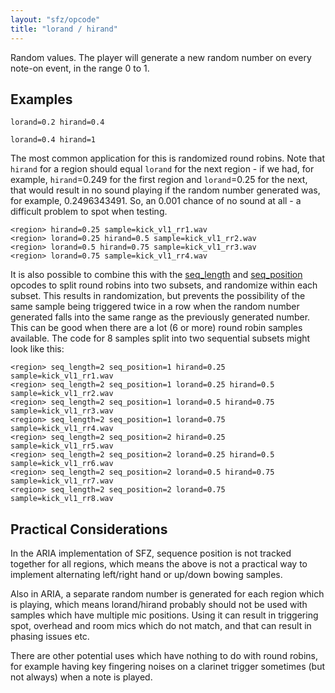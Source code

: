 ```yaml
---
layout: "sfz/opcode"
title: "lorand / hirand"
---
```

Random values. The player will generate a new random number on every note-on event,
in the range 0 to 1.

## Examples

```
lorand=0.2 hirand=0.4

lorand=0.4 hirand=1
```

The most common application for this is randomized round robins. Note that
`hirand` for a region should equal `lorand` for the next region - if we had, for
example, `hirand`=0.249 for the first region and `lorand`=0.25 for the next,
that would result in no sound playing if the random number generated was, for
example, 0.2496343491. So, an 0.001 chance of no sound at all - a difficult
problem to spot when testing.

```
<region> hirand=0.25 sample=kick_vl1_rr1.wav
<region> lorand=0.25 hirand=0.5 sample=kick_vl1_rr2.wav
<region> lorand=0.5 hirand=0.75 sample=kick_vl1_rr3.wav
<region> lorand=0.75 sample=kick_vl1_rr4.wav
```

It is also possible to combine this with the [seq_length] and [seq_position]
opcodes to split round robins into two subsets, and randomize within each subset.
This results in randomization, but prevents the possibility of the same sample
being triggered twice in a row when the random number generated falls into the
same range as the previously generated number. This can be good when there are
a lot (6 or more) round robin samples available. The code for 8 samples split
into two sequential subsets might look like this:

```
<region> seq_length=2 seq_position=1 hirand=0.25 sample=kick_vl1_rr1.wav
<region> seq_length=2 seq_position=1 lorand=0.25 hirand=0.5 sample=kick_vl1_rr2.wav
<region> seq_length=2 seq_position=1 lorand=0.5 hirand=0.75 sample=kick_vl1_rr3.wav
<region> seq_length=2 seq_position=1 lorand=0.75 sample=kick_vl1_rr4.wav
<region> seq_length=2 seq_position=2 hirand=0.25 sample=kick_vl1_rr5.wav
<region> seq_length=2 seq_position=2 lorand=0.25 hirand=0.5 sample=kick_vl1_rr6.wav
<region> seq_length=2 seq_position=2 lorand=0.5 hirand=0.75 sample=kick_vl1_rr7.wav
<region> seq_length=2 seq_position=2 lorand=0.75 sample=kick_vl1_rr8.wav
```

## Practical Considerations

In the ARIA implementation of SFZ, sequence position is not tracked together for
all regions, which means the above is not a practical way to implement alternating
left/right hand or up/down bowing samples.

Also in ARIA, a separate random number is generated for each region which is playing,
which means lorand/hirand probably should not be used with samples which have
multiple mic positions. Using it can result in triggering spot, overhead and room
mics which do not match, and that can result in phasing issues etc.

There are other potential uses which have nothing to do with round robins, for
example having key fingering noises on a clarinet trigger sometimes
(but not always) when a note is played.


[seq_length]:   seq_length
[seq_position]: seq_position
